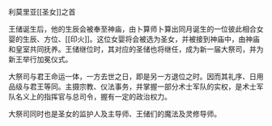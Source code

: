 利莫里亚[[圣女]]之首

王储诞生后，他的生辰会被奉至神庙，由卜算师卜算出同月诞生的一位彼此相合女婴的生辰、方位、[[印火]]。这位女婴将会被选为圣女，并被接到神庙中，由神庙和皇室共同抚养。王储继位时，其对应的圣储也将继任，成为新一届大祭司，并为新王举行加冕仪式。

大祭司与君王命运一体，一方去世之日，即是另一方退位之时。因而其礼序、日用品级与君王等同。主摄宗教、仪法事务，并掌握一部分术士军队的实权，是术士军队名义上的指挥官与总司令，握有一定的政治权力。

大祭司同时也是圣女的监护人及主导师、王储们的魔法及灵修导师。
